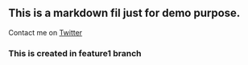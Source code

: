 ## This is a markdown fil just for demo purpose.

Contact me on [Twitter](Http://twitter.com/ktajpuri)

### This is created in feature1 branch